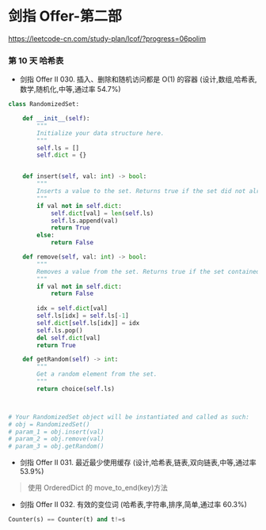 # 剑指 Offer-第二部
https://leetcode-cn.com/study-plan/lcof/?progress=06polim

### 第 10 天  哈希表
* 剑指 Offer II 030. 插入、删除和随机访问都是 O(1) 的容器 (设计,数组,哈希表,数学,随机化,中等,通过率 54.7%)
```python
class RandomizedSet:

    def __init__(self):
        """
        Initialize your data structure here.
        """
        self.ls = []
        self.dict = {}


    def insert(self, val: int) -> bool:
        """
        Inserts a value to the set. Returns true if the set did not already contain the specified element.
        """
        if val not in self.dict:
            self.dict[val] = len(self.ls)
            self.ls.append(val)
            return True
        else:
            return False

    def remove(self, val: int) -> bool:
        """
        Removes a value from the set. Returns true if the set contained the specified element.
        """
        if val not in self.dict:
            return False
        
        idx = self.dict[val]
        self.ls[idx] = self.ls[-1]
        self.dict[self.ls[idx]] = idx
        self.ls.pop()
        del self.dict[val]
        return True

    def getRandom(self) -> int:
        """
        Get a random element from the set.
        """
        return choice(self.ls)



# Your RandomizedSet object will be instantiated and called as such:
# obj = RandomizedSet()
# param_1 = obj.insert(val)
# param_2 = obj.remove(val)
# param_3 = obj.getRandom()
```

* 剑指 Offer II 031. 最近最少使用缓存 (设计,哈希表,链表,双向链表,中等,通过率 53.9%)
> 使用 OrderedDict 的 move_to_end(key)方法
* 剑指 Offer II 032. 有效的变位词 (哈希表,字符串,排序,简单,通过率 60.3%)
```python
Counter(s) == Counter(t) and t!=s
```
